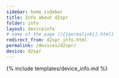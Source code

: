 ```yaml
---
sidebar: home_sidebar
title: Info about d2spr
folder: info
layout: deviceinfo
# name of the page (/{{permalink}}.html)
redirect_from: d2spr_info.html
permalink: /devices/d2spr/
device: d2spr
---
```

{% include templates/device_info.md %}
